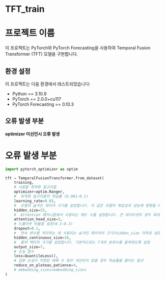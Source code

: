# TFT_train

# 프로젝트 이름

이 프로젝트는 PyTorch와 PyTorch Forecasting을 사용하여 Temporal Fusion Transformer (TFT) 모델을 구현합니다.

## 환경 설정

이 프로젝트는 다음 환경에서 테스트되었습니다:

- Python == 3.10.9
- PyTorch == 2.0.0+cu117
- PyTorch Forecasting == 0.10.3

## 오류 발생 부분

**optimizer 미선언시 오류 발생**

# 오류 발생 부분

```python
import pytorch_optimizer as optim

tft = TemporalFusionTransformer.from_dataset(
    training,
    # 사용할 최적화 알고리즘
    optimizer=optim.Ranger,
    #  최적화 알고리즘의 학습률 (0.001~0.1)
    learning_rate=0.03,
    #  모델의 숨겨진 레이어 크기를 설정합니다. 이 값은 모델의 복잡성과 성능에 영향을 미칩니다.
    hidden_size=32,
    #  Attention 메커니즘에서 사용되는 헤드 수를 설정합니다. 큰 데이터셋의 경우 최대 4까지 설정할 수 있습니다.
    attention_head_size=3,
    # 드롭아웃 비율을 설정(0.1~0.3)
    dropout=0.1,
    #  연속 변수를 처리하는 데 사용되는 숨겨진 레이어의 크기(hidden_size 이하로 설정)
    hidden_continuous_size=16,
    #  출력 벡터의 크기를 설정합니다. 기본적으로는 7개의 분위수를 출력하도록 설정
    output_size=7,
    # 손실 함수
    loss=QuantileLoss(),
    # 검증 손실이 지정된 에폭 수 동안 개선되지 않을 경우 학습률을 줄이는 옵션
    reduce_on_plateau_patience=4,
    # embedding_sizes=embedding_sizes
)
```
